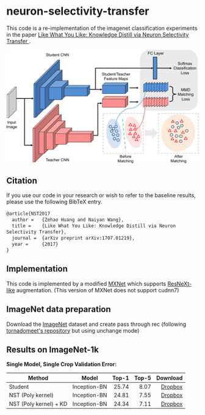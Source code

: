 # neuron-selectivity-transfer

This code is a re-implementation of the imagenet classification experiments in the paper [Like What You Like: Knowledge Distill via Neuron Selectivity Transfer
](https://arxiv.org/abs/1707.01219).

<div align="center">
  <img src="docs/transfer.png" width="700px" />
</div>

## Citation
If you use our code in your research or wish to refer to the baseline results, please use the following BibTeX entry.
```
@article{NST2017
  author =   {Zehao Huang and Naiyan Wang},
  title =    {Like What You Like: Knowledge Distill via Neuron Selectivity Transfer},
  journal =  {arXiv preprint arXiv:1707.01219},
  year =     {2017}
}
```

## Implementation
This code is implemented by a modified [MXNet](https://github.com/huangzehao/incubator-mxnet-bk) which supports [ResNeXt-like](https://github.com/facebookresearch/ResNeXt) augmentation. (This version of MXNet does not support cudnn7)

## ImageNet data preparation
Download the [ImageNet](http://image-net.org/download-images) dataset and create pass through rec (following [tornadomeet's repository](https://github.com/tornadomeet/ResNet#imagenet) but using unchange mode)

## Results on ImageNet-1k
**Single Model, Single Crop Validation Error:**

| Method            | Model          | Top-1 | Top-5| Download |
| -------------     |:-------------:| -----:| -----:| -----:|
| Student           | Inception-BN | 25.74     | 8.07 | [Dropbox](https://www.dropbox.com/sh/ggwngonbes5lo15/AAA94k7zgO9yCQQtLavHcdtia?dl=0) |
| NST (Poly kernel) | Inception-BN |24.81      | 7.55 | [Dropbox](https://www.dropbox.com/sh/carpuv04frzc5hx/AAAQxVUuS_WFJEC3RIDdqh7Ma?dl=0) |
| NST (Poly kernel) + KD    | Inception-BN | 24.34      | 7.11 | [Dropbox](https://www.dropbox.com/sh/ekqs25qyp9sjcg3/AABTtywMobR8WSIjuf_OyXs-a?dl=0) |